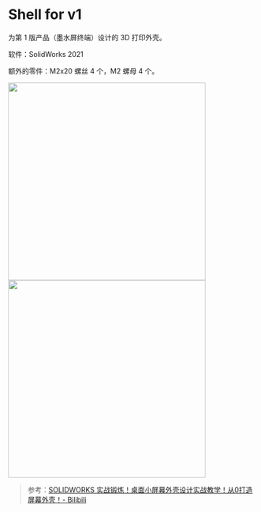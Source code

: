 # Shell for v1

为第 1 版产品（墨水屏终端）设计的 3D 打印外壳。

软件：SolidWorks 2021

额外的零件：M2x20 螺丝 4 个，M2 螺母 4 个。

<img src=https://github.com/MaxwellJay256/Bike-Computer/assets/107470012/2650a31c-faa0-4a65-b4ff-c338653c0763 height=400>

<img src=https://github.com/MaxwellJay256/Bike-Computer/assets/107470012/bb9cf18e-274a-48f9-98c4-2017c8d329de height=400>

> 参考：[SOLIDWORKS 实战锻炼！桌面小屏幕外壳设计实战教学！从0打造屏幕外壳！- Bilibili](https://www.bilibili.com/video/BV1DW4y1K7Ww)

